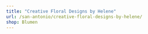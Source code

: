 ```yaml
---
title: "Creative Floral Designs by Helene"
url: /san-antonio/creative-floral-designs-by-helene/
shop: Blumen
---
```

